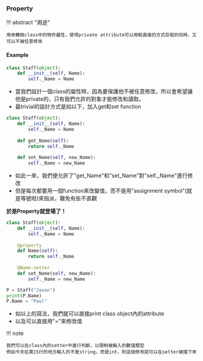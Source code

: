 ### Property
 
!!! abstract "用途"

    用來轉換class中的物件屬性，使得private attribute可以用較直接的方式存取的同時，又可以不被任意修改

#### Example

```py
class Staff(object):
    def __init__(self, Name):
        self._Name = Name
```

* 當我們設計一個class的屬性時，因為要保護他不被任意修改，所以會希望讓他是private的，只有我們允許的對象才能修改和讀取。 
* 最trivial的設計方式是如以下，加入get和set function 


```py linenums="1"
class Staff(object):
    def __init__(self, Name):
        self._Name = Name
    
    def get_Name(self):
        return self._Name
    
    def set_Name(self, new_Name):
        self._Name = new_Name
```

* 如此一來，我們便允許了"get_Name"和"set_Name"對"self.\_Name"進行修改 
* 但是每次都要用一個function來改變值，而不是用"assignment symbol"(就是等號啦)來指派，難免有些不直觀 

**於是Property就登場了！** 

```py linenums="1"
class Staff(object):
    def __init__(self, Name):
        self._Name = Name
    
    @property
    def Name(self):
        return self._Name
    
    @Name.setter
    def set_Name(self, new_Name):
        self._Name = new_Name

P = Staff("Jason")
print(P.Name)
P.Name = "Paul"
```

* 如以上的寫法，我們就可以直接print class object內的attribute 
* 以及可以直接用"="來修改值 

!!! note

    我們可以在class內的setter中進行判斷，以限制被輸入的數值類型
    例如今天在第15行的地方輸入的不是string，而是int，則這個修改就可以在setter被擋下來
